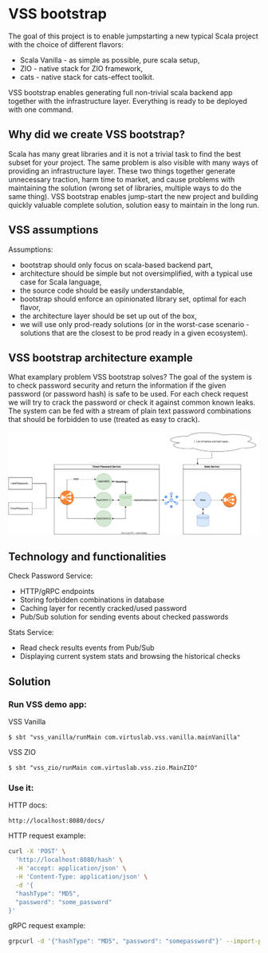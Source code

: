 # VSS bootstrap

The goal of this project is to enable jumpstarting a new typical Scala project with the choice of different flavors:
* Scala Vanilla - as simple as possible, pure scala setup,
* ZIO - native stack for ZIO framework,
* cats - native stack for cats-effect toolkit. 

VSS bootstrap enables generating full non-trivial scala backend app together with the infrastructure layer. Everything is ready to be deployed with one command.

## Why did we create VSS bootstrap?

Scala has many great libraries and it is not a trivial task to find the best subset for your project. The same problem is also visible with many ways of providing an infrastructure layer. 
These two things together generate unnecessary traction, harm time to market, and cause problems with maintaining the solution (wrong set of libraries, multiple ways to do the same thing).
VSS bootstrap enables jump-start the new project and building quickly valuable complete solution, solution easy to maintain in the long run.

## VSS assumptions

Assumptions:
* bootstrap should only focus on scala-based backend part,
* architecture should be simple but not oversimplified, with a typical use case for Scala language,
* the source code should be easily understandable,
* bootstrap should enforce an opinionated library set, optimal for each flavor,
* the architecture layer should be set up out of the box,
* we will use only prod-ready solutions (or in the worst-case scenario - solutions that are the closest to be prod ready in a given ecosystem).

## VSS bootstrap architecture example

What examplary problem VSS bootstrap solves?
The goal of the system is to check password security and return the information if the given password (or password hash) is safe to be used. For each check request we will try to crack the password or check it against common known leaks.
The system can be fed with a stream of plain text password combinations that should be forbidden to use (treated as easy to crack). 

![VSS bootstrap architecture](docs/architecture.drawio.svg)


## Technology and functionalities

Check Password Service:
* HTTP/gRPC endpoints
* Storing forbidden combinations in database
* Caching layer for recently cracked/used password
* Pub/Sub solution for sending events about checked passwords


Stats Service:
* Read check results events from Pub/Sub
* Displaying current system stats and browsing the historical checks


## Solution

### Run VSS demo app:

VSS Vanilla
```
$ sbt "vss_vanilla/runMain com.virtuslab.vss.vanilla.mainVanilla"
```

VSS ZIO
```
$ sbt "vss_zio/runMain com.virtuslab.vss.zio.MainZIO"
```

### Use it:

HTTP docs:
```
http://localhost:8080/docs/
```

HTTP request example:
```bash
curl -X 'POST' \
  'http://localhost:8080/hash' \
  -H 'accept: application/json' \
  -H 'Content-Type: application/json' \
  -d '{
  "hashType": "MD5",
  "password": "some_password"
}'
```

gRPC request example:

```bash
grpcurl -d '{"hashType": "MD5", "password": "somepassword"}' --import-path vss-vanilla/src/main/protobuf --proto password.proto --plaintext localhost:8181 com.virtuslab.vss.proto.HashPasswordService/HashPassword
```

